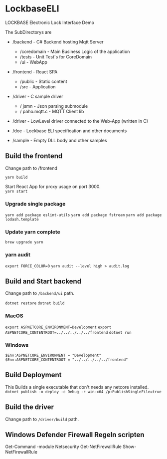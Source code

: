 # LockbaseELI
LOCKBASE Electronic Lock Interface Demo

The SubDirectorys are 

* /backend - C# Backend hosting Mqtt Server
    * /coredomain - Main Business Logic of the application
    * /tests - Unit Test's for CoreDomain
    * /ui  - WebApp
* /frontend - React SPA 
    * /public   - Static content
    * /src  - Application

* /driver - C sample driver 
    * / jsmn   - Json parsing submodule
    * / paho.mqtt.c - MQTT Client lib

  

* /driver - LowLevel driver connected to the Web-App (written in C)
* /doc - Lockbase ELI specification and other documents
* /sample - Empty DLL body and other samples

## Build the frontend

Change path to /frontend

`yarn build`

Start React App for proxy usage on port 3000.  
`yarn start`

### Upgrade single package 

`yarn add package eslint-utils`
`yarn add package fstream`
`yarn add package lodash.template`

### Update yarn complete 

`brew upgrade yarn`

### yarn audit 

`export FORCE_COLOR=0`
`yarn audit --level high > audit.log`

## Build and Start backend

Change path to `/backend/ui` path.

`dotnet restore`
`dotnet build`

### MacOS

`export ASPNETCORE_ENVIRONMENT=Development`
`export ASPNETCORE_CONTENTROOT=../../../../../frontend`
`dotnet run`

### Windows
`$Env:ASPNETCORE_ENVIRONMENT = "Development"`
`$Env:ASPNETCORE_CONTENTROOT = "../../../../../frontend"`


## Build Deployment

This Builds a single executable that don't needs any netcore installed.
`dotnet publish -o deploy -c Debug -r win-x64 /p:PublishSingleFile=true`

## Build the driver 

Change path to `/driver/build` path. 

## Windows Defender Firewall Regeln scripten 

Get-Command -module Netsecurity 
Get-NetFirewallRule
Show-NetFirewallRule



